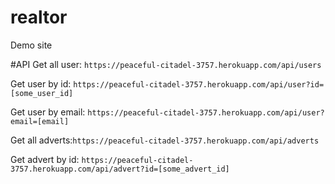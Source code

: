 # realtor
Demo site

#API
Get all user:
`https://peaceful-citadel-3757.herokuapp.com/api/users`

Get user by id: 
`https://peaceful-citadel-3757.herokuapp.com/api/user?id=[some_user_id]`

Get user by email: 
`https://peaceful-citadel-3757.herokuapp.com/api/user?email=[email]`

Get all adverts:`https://peaceful-citadel-3757.herokuapp.com/api/adverts`

Get advert by id: `https://peaceful-citadel-3757.herokuapp.com/api/advert?id=[some_advert_id]`
